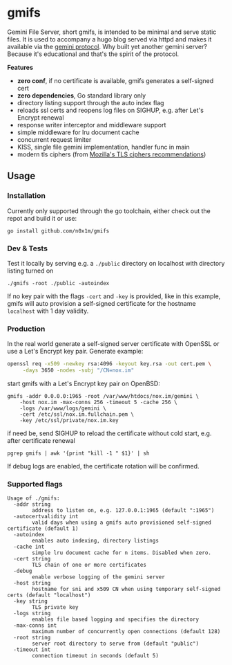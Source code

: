 # gmifs

Gemini File Server, short gmifs, is intended to be minimal and serve static files. It is used
to accompany a hugo blog served via httpd and makes it available via the [gemini
protocol](https://gemini.circumlunar.space/docs/specification.gmi). Why built yet another gemini
server? Because it's educational and that's the spirit of the protocol.

**Features**
- **zero conf**, if no certificate is available, gmifs generates a self-signed cert
- **zero dependencies**, Go standard library only
- directory listing support through the auto index flag
- reloads ssl certs and reopens log files on SIGHUP, e.g. after Let's Encrypt renewal
- response writer interceptor and middleware support
- simple middleware for lru document cache
- concurrent request limiter
- KISS, single file gemini implementation, handler func in main
- modern tls ciphers (from [Mozilla's TLS ciphers recommendations](https://statics.tls.security.mozilla.org/server-side-tls-conf.json))

## Usage

### Installation

Currently only supported through the go toolchain, either check out the repot and build it or use:

```
go install github.com/n0x1m/gmifs
```

### Dev & Tests

Test it locally by serving e.g. a `./public` directory on localhost with directory listing turned on

```
./gmifs -root ./public -autoindex
```

If no key pair with the flags `-cert` and `-key` is provided, like in this example, gmifs will auto
provision a self-signed certificate for the hostname `localhost` with 1 day validity.

### Production

In the real world generate a self-signed server certificate with OpenSSL or use a Let's Encrypt
key pair. Generate example:

```bash
openssl req -x509 -newkey rsa:4096 -keyout key.rsa -out cert.pem \
     -days 3650 -nodes -subj "/CN=nox.im"
```

start gmifs with a Let's Encrypt key pair on OpenBSD:

```
gmifs -addr 0.0.0.0:1965 -root /var/www/htdocs/nox.im/gemini \
    -host nox.im -max-conns 256 -timeout 5 -cache 256 \
    -logs /var/www/logs/gemini \
    -cert /etc/ssl/nox.im.fullchain.pem \
    -key /etc/ssl/private/nox.im.key
```

if need be, send SIGHUP to reload the certificate without cold start, e.g. after certificate renewal

```
pgrep gmifs | awk '{print "kill -1 " $1}' | sh
```

If debug logs are enabled, the certificate rotation will be confirmed.

### Supported flags

```
Usage of ./gmifs:
  -addr string
        address to listen on, e.g. 127.0.0.1:1965 (default ":1965")
  -autocertvalidity int
        valid days when using a gmifs auto provisioned self-signed certificate (default 1)
  -autoindex
        enables auto indexing, directory listings
  -cache int
        simple lru document cache for n items. Disabled when zero.
  -cert string
        TLS chain of one or more certificates
  -debug
        enable verbose logging of the gemini server
  -host string
        hostname for sni and x509 CN when using temporary self-signed certs (default "localhost")
  -key string
        TLS private key
  -logs string
        enables file based logging and specifies the directory
  -max-conns int
        maximum number of concurrently open connections (default 128)
  -root string
        server root directory to serve from (default "public")
  -timeout int
        connection timeout in seconds (default 5)
```
